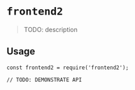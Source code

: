 # `frontend2`

> TODO: description

## Usage

```
const frontend2 = require('frontend2');

// TODO: DEMONSTRATE API
```
